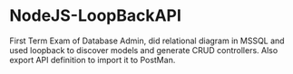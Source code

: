 # NodeJS-LoopBackAPI

First Term Exam of Database Admin, did relational diagram in MSSQL and used loopback to discover models and generate CRUD controllers. Also export API definition to import it to PostMan.
